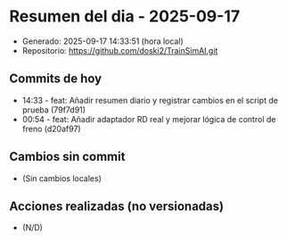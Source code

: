 # Resumen del dia - 2025-09-17

- Generado: 2025-09-17 14:33:51 (hora local)
- Repositorio: https://github.com/doski2/TrainSimAI.git

## Commits de hoy

- 14:33 - feat: Añadir resumen diario y registrar cambios en el script de prueba (79f7d91)
- 00:54 - feat: Añadir adaptador RD real y mejorar lógica de control de freno (d20af97)

## Cambios sin commit

- (Sin cambios locales)

## Acciones realizadas (no versionadas)

- (N/D)

